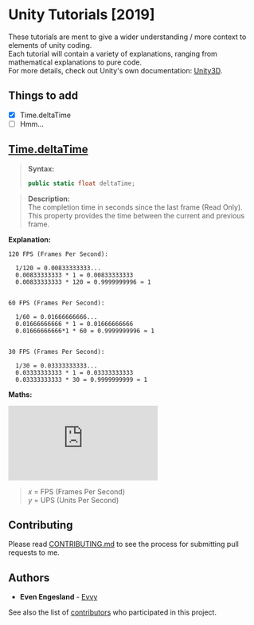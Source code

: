 # Unity Tutorials [2019]
These tutorials are ment to give a wider understanding / more context to elements of unity coding.  
Each tutorial will contain a variety of explanations, ranging from mathematical explanations to pure code.  
For more details, check out Unity's own documentation: [Unity3D](https://docs.unity3d.com/ScriptReference/).

## Things to add  
- [x] Time.deltaTime
- [ ] Hmm...

## [Time.deltaTime](https://docs.unity3d.com/ScriptReference/Time-deltaTime.html)

> **Syntax:**
>```cs
>public static float deltaTime;
>```

>**Description:**  
>The completion time in seconds since the last frame (Read Only).  
>This property provides the time between the current and previous frame.

**Explanation:**

```
120 FPS (Frames Per Second):

  1/120 = 0.00833333333...
  0.00833333333 * 1 = 0.00833333333
  0.00833333333 * 120 = 0.9999999996 ≈ 1


60 FPS (Frames Per Second):

  1/60 = 0.01666666666...
  0.01666666666 * 1 = 0.01666666666
  0.01666666666*1 * 60 = 0.9999999996 ≈ 1


30 FPS (Frames Per Second):

  1/30 = 0.03333333333...
  0.03333333333 * 1 = 0.03333333333
  0.03333333333 * 30 = 0.9999999999 ≈ 1
```

**Maths:**

![Equation](http://latex.codecogs.com/gif.latex?%5Cfrac%7B1%7D%7Bx%7D%20%5Ccdot%20y%20%5Ccdot%20x%20%3D%20%5Cfrac%7B1%20%5Ccdot%20y%20%5Ccdot%20x%7D%7Bx%7D%20%3D%201%20%5Ccdot%20y%20%3D%20y)  
>_x_ = FPS (Frames Per Second)  
>_y_ = UPS (Units Per Second)

## Contributing  
Please read [CONTRIBUTING.md](https://github.com/Evvy/Unity-Tutorials/blob/master/CONTRIBUTING.md) to see the process for submitting pull requests to me.

## Authors

* **Even Engesland** - [Evvy](https://github.com/Evvy)

See also the list of [contributors](http://github.com/Evvy/Unity-Tutorials/contributors) who participated in this project.

